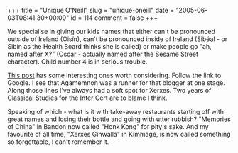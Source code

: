+++
title = "Unique O'Neill"
slug = "unique-oneill"
date = "2005-06-03T08:41:30+00:00"
id = 114
comment = false
+++

<div style="clear: both" />We specialise in giving our kids names that either can't be pronounced outside of Ireland (Oisín), can't be pronounced inside of Ireland (Sibéal - or Sibín as the Health Board thinks she is called) or make people go "ah, named after X?" (Oscar - actually named after the Sesame Street character). Child number 4 is in serious trouble.

[This post](http://www.ryanmcintyre.com/2005/06/the_rise_and_fa.html) has some interesting ones worth considering. Follow the link to Google. I see  that Agamemnon was a runner for that blogger at one stage. Along those lines I've always had a soft spot for Xerxes. Two years of Classical Studies for the Inter Cert are to blame I think.

Speaking of which - what is it with take-away restaurants starting off with great names and losing their bottle and going with utter rubbish? "Memories of China" in Bandon now called "Honk Kong" for pity's sake. And my favourite of all time, "Xerxes Ginwalla" in Kimmage, is now called something so forgettable, I can't remember it.
<div style="clear: both; padding-bottom: 0.25em" />
